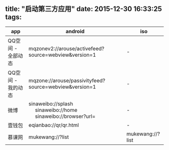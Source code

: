 title: "启动第三方应用"
date: 2015-12-30 16:33:25
tags:
---

 app | android | iso 
----|----|----
QQ空间 - 全部动态 | mqzonev2://arouse/activefeed?source=webview&version=1 | -
QQ空间 - 我的动态 | mqzone://arouse/passivityfeed?source=webview&version=1 | -
微博|sinaweibo://splash 　 sinaweibo://home 　 sinaweibo://browser?url= | -
壹钱包|eqianbao://qr/qr.html|-
慕课网 | mukewang://?list | mukewang://?list
